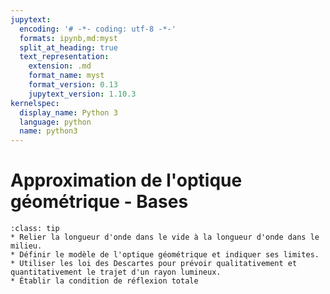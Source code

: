 ```yaml
---
jupytext:
  encoding: '# -*- coding: utf-8 -*-'
  formats: ipynb,md:myst
  split_at_heading: true
  text_representation:
    extension: .md
    format_name: myst
    format_version: 0.13
    jupytext_version: 1.10.3
kernelspec:
  display_name: Python 3
  language: python
  name: python3
---
```


# Approximation de l'optique géométrique - Bases

````{admonition} Objectifs
:class: tip
* Relier la longueur d'onde dans le vide à la longueur d'onde dans le milieu.
* Définir le modèle de l'optique géométrique et indiquer ses limites.
* Utiliser les loi des Descartes pour prévoir qualitativement et quantitativement le trajet d'un rayon lumineux.
* Établir la condition de réflexion totale
````